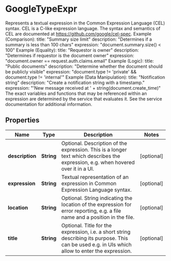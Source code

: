 

# GoogleTypeExpr

Represents a textual expression in the Common Expression Language (CEL) syntax. CEL is a C-like expression language. The syntax and semantics of CEL are documented at https://github.com/google/cel-spec. Example (Comparison): title: \"Summary size limit\" description: \"Determines if a summary is less than 100 chars\" expression: \"document.summary.size() < 100\" Example (Equality): title: \"Requestor is owner\" description: \"Determines if requestor is the document owner\" expression: \"document.owner == request.auth.claims.email\" Example (Logic): title: \"Public documents\" description: \"Determine whether the document should be publicly visible\" expression: \"document.type != 'private' && document.type != 'internal'\" Example (Data Manipulation): title: \"Notification string\" description: \"Create a notification string with a timestamp.\" expression: \"'New message received at ' + string(document.create_time)\" The exact variables and functions that may be referenced within an expression are determined by the service that evaluates it. See the service documentation for additional information.

## Properties

| Name | Type | Description | Notes |
|------------ | ------------- | ------------- | -------------|
|**description** | **String** | Optional. Description of the expression. This is a longer text which describes the expression, e.g. when hovered over it in a UI. |  [optional] |
|**expression** | **String** | Textual representation of an expression in Common Expression Language syntax. |  [optional] |
|**location** | **String** | Optional. String indicating the location of the expression for error reporting, e.g. a file name and a position in the file. |  [optional] |
|**title** | **String** | Optional. Title for the expression, i.e. a short string describing its purpose. This can be used e.g. in UIs which allow to enter the expression. |  [optional] |



